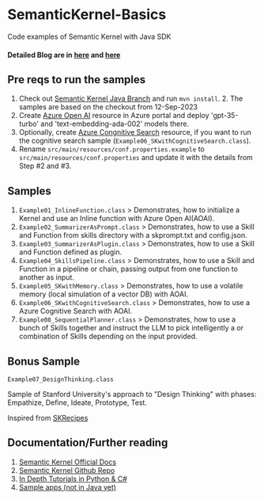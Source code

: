 # SemanticKernel-Basics
Code examples of Semantic Kernel with Java SDK

#### Detailed Blog are in [here](https://devblogs.microsoft.com/semantic-kernel/ai-tooling-for-java-developers-with-sk/) and [here](https://devblogs.microsoft.com/semantic-kernel/using-planners-in-the-sk-java-kernel/)

## Pre reqs to run the samples
1. Check out [Semantic Kernel Java Branch](https://github.com/microsoft/semantic-kernel/tree/experimental-java/java) and run ```mvn install```.
   2. The samples are based on the checkout from 12-Sep-2023
2. Create [Azure Open AI](https://learn.microsoft.com/en-us/azure/ai-services/openai/how-to/create-resource?pivots=web-portal) resource in Azure portal and deploy 'gpt-35-turbo' and 'text-embedding-ada-002' models there.
3. Optionally, create [Azure Congnitive Search](https://learn.microsoft.com/en-us/azure/search/search-create-service-portal) resource, if you want to run the cognitive search sample (```Example06_SKwithCognitiveSearch.class```).
4. Rename ````src/main/resources/conf.properties.example```` to ````src/main/resources/conf.properties```` and update it with the details from Step #2 and #3. 

## Samples
1. ````Example01_InlineFunction.class```` > Demonstrates, how to initialize a Kernel and use an Inline function with Azure Open AI(AOAI).
2. ````Example02_SummarizerAsPrompt.class```` > Demonstrates, how to use a Skill and Function from skills directory with a skprompt.txt and config.json.
3. ````Example03_SummarizerAsPlugin.class```` > Demonstrates, how to use a Skill and Function defined as plugin.
4. ````Example04_SkillsPipeline.class```` > Demonstrates, how to use a Skill and Function in a pipeline or chain, passing output from one function to another as input.
5. ````Example05_SKwithMemory.class```` > Demonstrates, how to use a volatile memory (local simulation of a vector DB) with AOAI.
6. ````Example06_SKwithCognitiveSearch.class```` > Demonstrates, how to use a Azure Cognitive Search with AOAI.
7. ````Example08_SequentialPlanner.class```` > Demonstrates, how to use a  bunch of Skills together and instruct the LLM to pick intelligently a or combination of Skills depending on the input provided.

## Bonus Sample
````Example07_DesignThinking.class````

Sample of Stanford University's approach to "Design Thinking" with phases: Empathize, Define, Ideate, Prototype, Test.

Inspired from [SKRecipes](https://github.com/johnmaeda/SK-Recipes/tree/main)

## Documentation/Further reading

1. [Semantic Kernel Official Docs](https://learn.microsoft.com/en-us/semantic-kernel/overview/)
2. [Semantic Kernel Github Repo](https://github.com/microsoft/semantic-kernel)
3. [In Depth Tutorials in Python & C#](https://learn.microsoft.com/en-us/semantic-kernel/get-started/tutorials)
4. [Sample apps (not in Java yet)](https://learn.microsoft.com/en-us/semantic-kernel/samples-and-solutions/)

